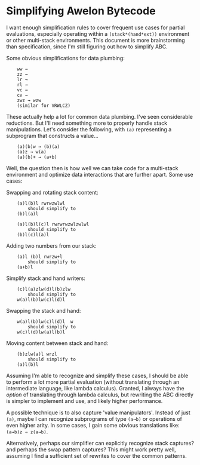 
# Simplifying Awelon Bytecode

I want enough simplification rules to cover frequent use cases for partial evaluations, especially operating within a `(stack*(hand*ext))` environment or other multi-stack environments. This document is more brainstorming than specification, since I'm still figuring out how to simplify ABC.

Some obvious simplifications for data plumbing:

        ww → 
        zz → 
        lr → 
        rl → 
        vc → 
        cv → 
        zwz → wzw
        (similar for VRWLCZ)

These actually help a lot for common data plumbing. I've seen considerable reductions. But I'll need something more to properly handle stack manipulations. Let's consider the following, with `(a)` representing a subprogram that constructs a value...

        (a)(b)w → (b)(a)
        (a)z → w(a)
        (a)(b)+ → (a+b)

Well, the question then is how well we can take code for a multi-stack environment and optimize data interactions that are further apart. Some use cases:

Swapping and rotating stack content:

        (a)l(b)l rwrwzwlwl
            should simplify to
        (b)l(a)l

        (a)l(b)l(c)l rwrwrwzwlzwlwl
            should simplify to
        (b)l(c)l(a)l
        
Adding two numbers from our stack: 

        (a)l (b)l rwrzw+l
            should simplify to 
        (a+b)l

Simplify stack and hand writers:

        (c)l(a)zlw(d)l(b)zlw
            should simplify to
        w(a)l(b)lw(c)l(d)l

Swapping the stack and hand:

        w(a)l(b)lw(c)l(d)l  w
            should simplify to
        w(c)l(d)lw(a)l(b)l

Moving content between stack and hand:

        (b)zlw(a)l wrzl
            should simplify to
        (a)l(b)l

Assuming I'm able to recognize and simplify these cases, I should be able to perform a lot more partial evaluation (without translating through an intermediate language, like lambda calculus). Granted, I always have the *option* of translating through lambda calculus, but rewriting the ABC directly is simpler to implement and use, and likely higher performance.

A possible technique is to also capture 'value manipulators'. Instead of just `(a)`, maybe I can recognize subprograms of type `(a→b)` or operations of even higher arity. In some cases, I gain some obvious translations like: `(a→b)z ⇒ z(a→b)`. 

Alternatively, perhaps our simplifier can explicitly recognize stack captures? and perhaps the swap pattern captures? This might work pretty well, assuming I find a sufficient set of rewrites to cover the common patterns.


